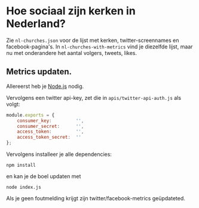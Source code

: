 # Hoe sociaal zijn kerken in Nederland?


Zie `nl-churches.json` voor de lijst met kerken, twitter-screennames en facebook-pagina's.
In `nl-churches-with-metrics` vind je diezelfde lijst, maar nu met onderandere het aantal volgers, tweets, likes.

## Metrics updaten.

Allereerst heb je [Node.js](http://nodejs.org/) nodig.

Vervolgens een twitter api-key, zet die in `apis/twitter-api-auth.js` als volgt:
```JavaScript
module.exports = {
    consumer_key:         '',
    consumer_secret:      '',
    access_token:         '',
    access_token_secret:  ''
};
```

Vervolgens installeer je alle dependencies:

```
npm install
```

en kan je de boel updaten met

```
node index.js
```

Als je geen foutmelding krijgt zijn twitter/facebook-metrics geüpdateted.